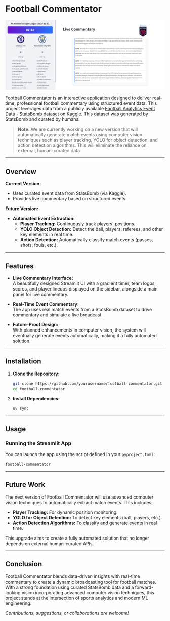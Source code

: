 # Football Commentator

![Interface Screenshot](./images/interface.png)

Football Commentator is an interactive application designed to deliver real-time, professional football commentary using structured event data. This project leverages data from a publicly available [Football Analytics Event Data - StatsBomb](https://www.kaggle.com/datasets/hardikagarwal1/football-analytics-event-data-statsbomb?) dataset on Kaggle. This dataset was generated by StatsBomb and curated by humans.

> **Note:** We are currently working on a new version that will automatically generate match events using computer vision techniques such as player tracking, YOLO for object detection, and action detection algorithms. This will eliminate the reliance on external, human-curated data.

---

## Overview

**Current Version:**  
- Uses curated event data from StatsBomb (via Kaggle).  
- Provides live commentary based on structured events.

**Future Version:**  
- **Automated Event Extraction:**  
  - **Player Tracking:** Continuously track players' positions.
  - **YOLO Object Detection:** Detect the ball, players, referees, and other key elements in real time.
  - **Action Detection:** Automatically classify match events (passes, shots, fouls, etc.).

---

## Features

- **Live Commentary Interface:**  
  A beautifully designed Streamlit UI with a gradient timer, team logos, scores, and player lineups displayed on the sidebar, alongside a main panel for live commentary.

- **Real-Time Event Commentary:**  
  The app uses real match events from a StatsBomb dataset to drive commentary and simulate a live broadcast.

- **Future-Proof Design:**  
  With planned enhancements in computer vision, the system will eventually generate events automatically, making it a fully automated solution.

---

## Installation

1. **Clone the Repository:**
   ```bash
   git clone https://github.com/yourusername/football-commentator.git
   cd football-commentator
   ```

2. **Install Dependencies:**
   ```bash
   uv sync
   ```


---

## Usage

### Running the Streamlit App

You can launch the app using the script defined in your `pyproject.toml`:

```bash
football-commentator
```

---

## Future Work

The next version of Football Commentator will use advanced computer vision techniques to automatically extract match events. This includes:
- **Player Tracking:** For dynamic position monitoring.
- **YOLO for Object Detection:** To detect key elements (ball, players, etc.).
- **Action Detection Algorithms:** To classify and generate events in real time.

This upgrade aims to create a fully automated solution that no longer depends on external human-curated APIs.

---

## Conclusion

Football Commentator blends data-driven insights with real-time commentary to create a dynamic broadcasting tool for football matches. With a strong foundation using curated StatsBomb data and a forward-looking vision incorporating advanced computer vision techniques, this project stands at the intersection of sports analytics and modern ML engineering.

*Contributions, suggestions, or collaborations are welcome!*

